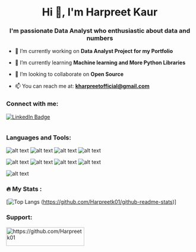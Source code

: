 <h1 align="center">Hi 👋, I'm Harpreet Kaur</h1>
<h3 align="center">I'm passionate Data Analyst who enthusiastic about data and numbers</h3>

- 🔭 I’m currently working on **Data Analyst Project for my Portfolio**

- 🌱 I’m currently learning **Machine learning and More Python Libraries**

- 👯 I’m looking to collaborate on **Open Source**

- 📫 You can reach me at: **kharpreetofficial@gmail.com**

<h3 align="left">Connect with me:</h3>
<p align="left">
  <a href="https://www.linkedin.com/in/harpreet-kaur-60667b1b7/">
    <img src="https://img.shields.io/badge/LinkedIn-blue?style=for-the-badge&logo=linkedin&logoColor=white" alt="LinkedIn Badge"/>
  </a>
</p>

 <img src="https://komarev.com/ghpvc/?username=Harpreetk01&style=flat-square&color=blue" alt=""/>

<h3 align="left">Languages and Tools:</h3>

![ alt text](https://img.shields.io/badge/MicrosoftExcel-217346?stle*for-the-badges&logo=MicorsoftExcel)
![ alt text](https://img.shields.io/badge/Python-3776AB?stle*for-the-badges&logo=Python)
![ alt text](https://img.shields.io/badge/PowerBi-F2C811?stle*for-the-badges&logo=PowerBi)
![ alt text](https://img.shields.io/badge/MySQL-4479A1?stle*for-the-badges&logo=MySQL)

![ alt text](https://img.shields.io/badge/Numpy-013243?stle*for-the-badges&logo=Numpy)
![ alt text](https://img.shields.io/badge/pandas-150458?stle*for-the-badges&logo=pandas)
![ alt text](https://img.shields.io/badge/Seaborn-7469?stle*for-the-badges&logo=Seaborn)
![ alt text](https://img.shields.io/badge/Matplotlib-3410?stle*for-the-badges&logo=Matplotlib)

![ alt text](https://img.shields.io/badge/Plotly-3F4F75?stle*for-the-badges&logo=Plotly)

### :fire: My Stats :

[![Top Langs](https://github-readme-stats.vercel.app/api/top-langs/?username=Harpreetk01)
(https://github.com/Harpreetk01/github-readme-stats)]

<h3 align="left">Support:</h3>
<p><a href="https://www.buymeacoffee.com/https://github.com/Harpreetk01"> <img align="left" src="https://cdn.buymeacoffee.com/buttons/v2/default-yellow.png" height="50" width="210" alt="https://github.com/Harpreetk01" /></a></p><br><br>
